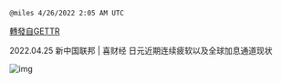 
`@miles 4/26/2022 2:05 AM UTC`

[轉發自GETTR](https://gettr.com/post/p173dqj90de)

2022.04.25  新中国联邦 | 喜财经   日元近期连续疲软以及全球加息通道现状

![img](https://media.gettr.com/group10/origin/2022/04/26/02/21c9dc4d-3bfc-68f9-8e27-32d851c52b34/9548d67018b19975dcafea4c4484666a.png)
